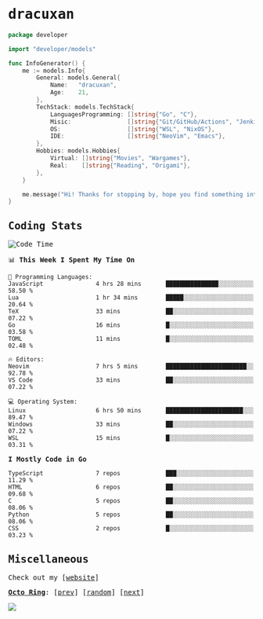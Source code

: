<!-- Banner -->
<!--
<img src="https://i.imgur.com/mz4ym1F.png" style="max-height:550px"/>
-->


<samp>
	
<!-- Coded Intro -->
	
# dracuxan

```go
package developer

import "developer/models"

func InfoGenerator() {
	me := models.Info{
		General: models.General{
			Name:   "dracuxan",
			Age:    21,
		},
		TechStack: models.TechStack{
			LanguagesProgramming: []string{"Go", "C"},
			Misic:                []string{"Git/GitHub/Actions", "Jenkins", "Docker"},
			OS:     			  []string{"WSL", "NixOS"},
			IDE:                  []string{"NeoVim", "Emacs"},
		},
		Hobbies: models.Hobbies{
			Virtual: []string{"Movies", "Wargames"},
			Real:    []string{"Reading", "Origami"},
		},		
	}

	me.message("Hi! Thanks for stopping by, hope you find something interesting!") 
}
```

## Coding Stats


<!--START_SECTION:waka-->
![Code Time](http://img.shields.io/badge/Code%20Time-433%20hrs%2023%20mins-blue)

📊 **This Week I Spent My Time On** 

```text
💬 Programming Languages: 
JavaScript               4 hrs 28 mins       ███████████████░░░░░░░░░░   58.50 % 
Lua                      1 hr 34 mins        █████░░░░░░░░░░░░░░░░░░░░   20.64 % 
TeX                      33 mins             ██░░░░░░░░░░░░░░░░░░░░░░░   07.22 % 
Go                       16 mins             █░░░░░░░░░░░░░░░░░░░░░░░░   03.58 % 
TOML                     11 mins             █░░░░░░░░░░░░░░░░░░░░░░░░   02.48 % 

🔥 Editors: 
Neovim                   7 hrs 5 mins        ███████████████████████░░   92.78 % 
VS Code                  33 mins             ██░░░░░░░░░░░░░░░░░░░░░░░   07.22 % 

💻 Operating System: 
Linux                    6 hrs 50 mins       ██████████████████████░░░   89.47 % 
Windows                  33 mins             ██░░░░░░░░░░░░░░░░░░░░░░░   07.22 % 
WSL                      15 mins             █░░░░░░░░░░░░░░░░░░░░░░░░   03.31 % 
```

**I Mostly Code in Go** 

```text
TypeScript               7 repos             ███░░░░░░░░░░░░░░░░░░░░░░   11.29 % 
HTML                     6 repos             ██░░░░░░░░░░░░░░░░░░░░░░░   09.68 % 
C                        5 repos             ██░░░░░░░░░░░░░░░░░░░░░░░   08.06 % 
Python                   5 repos             ██░░░░░░░░░░░░░░░░░░░░░░░   08.06 % 
CSS                      2 repos             █░░░░░░░░░░░░░░░░░░░░░░░░   03.23 % 
```




<!--END_SECTION:waka-->

## Miscellaneous

Check out my [[website](https://bynisarg.in/)]

[**Octo Ring**](https://octo-ring.com/):
[[prev](https://octo-ring.com/p/dracuxan/prev)]  [[random](https://octo-ring.com/p/dracuxan/random)]  [[next](https://octo-ring.com/p/dracuxan/next)]

![](https://komarev.com/ghpvc/?username=dracuxan&style=flat-square)

</samp>
